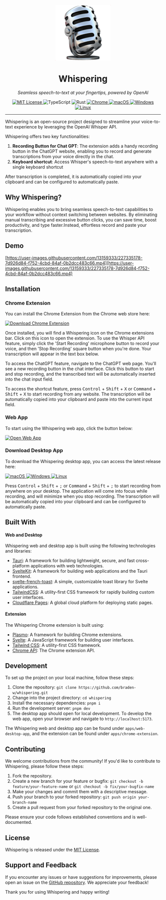 <p align="center">
  <a href="https://whispering.bradenwong.com">
    <img width="180" src="./apps/web-desktop-app/static/studio_microphone.png" alt="Whispering">
  </a>
  <h1 align="center">Whispering</h1>
  <p align="center"><em>Seamless speech-to-text at your fingertips, powered by OpenAI</em></p>
</p>

<p align="center">
  <a href="LICENSE" target="_blank">
    <img alt="MIT License" src="https://img.shields.io/github/license/braden-w/whispering.svg?style=flat-square" />
  </a>

  <!-- TypeScript Badge -->
  <img alt="TypeScript" src="https://img.shields.io/badge/-TypeScript-blue?style=flat-square&logo=typescript&logoColor=white" />

  <!-- Rust Badge -->
  <img alt="Rust" src="https://img.shields.io/badge/-Rust-orange?style=flat-square&logo=rust&logoColor=white" />

  <a href="https://chrome.google.com/webstore/detail/whispering/oilbfihknpdbpfkcncojikmooipnlglo" target="_blank">
    <img alt="Chrome" src="https://img.shields.io/chrome-web-store/stars/oilbfihknpdbpfkcncojikmooipnlglo?color=blue&label=Chrome&style=flat-square&logo=google-chrome&logoColor=white" />
  </a>

<!--   <a href="https://addons.mozilla.org/en-US/firefox/addon/whispering/" target="_blank">
    <img alt="Firefox" src="https://img.shields.io/amo/stars/whispering?color=orange&label=Firefox&style=flat-square&logo=firefox&logoColor=white" />
  </a>
 -->
  <a href="https://github.com/braden-w/whispering/releases" target="_blank">
    <img alt="macOS" src="https://img.shields.io/badge/-macOS-black?style=flat-square&logo=apple&logoColor=white" />
  </a>

  <a href="https://github.com/braden-w/whispering/releases" target="_blank">
    <img alt="Windows" src="https://img.shields.io/badge/-Windows-blue?style=flat-square&logo=windows&logoColor=white" />
  </a>

  <a href="https://github.com/braden-w/whispering/releases" target="_blank">
    <img alt="Linux" src="https://img.shields.io/badge/-Linux-yellow?style=flat-square&logo=linux&logoColor=white" />
  </a>
</p>

---

Whispering is an open-source project designed to streamline your voice-to-text experience by leveraging the OpenAI Whisper API.

Whispering offers two key functionalities:

1. **Recording Button for Chat GPT**: The extension adds a handy recording button in the ChatGPT website, enabling you to record and generate transcriptions from your voice directly in the chat.
2. **Keyboard shortcut**: Access Whisper's speech-to-text anywhere with a single keyboard shortcut

After transcription is completed, it is automatically copied into your clipboard and can be configured to automatically paste.

## Why Whispering?

Whispering enables you to bring seamless speech-to-text capabilities to your workflow without context switching between websites. By eliminating manual transcribing and excessive button clicks, you can save time, boost productivity, and type faster.Instead, effortless record and paste your transcription.

<!-- ![Whispering Banner](https://whispering.bradenwong.com/assets/Banner.png) -->

<!-- ## Table of Contents

- [Features](#features)
- [Whispering Web and Desktop App](#whispering-web-and-desktop-app)
  - [Demo](#demo)
  - [Accessing Whispering Web App](#accessing-whispering-web-app)
  - [Download Desktop App](#download-desktop-app)
  - [Built With](#built-with-web-desktop-app)
  - [Getting Started](#getting-started-web-desktop-app)
- [Whispering Chrome Extension](#whispering-chrome-extension)
  - [Description](#description)
  - [Installation](#installation)
  - [Usage](#usage)
  - [Built With](#built-with-chrome-extension)
  - [Getting Started with Development](#getting-started-with-development)
- [Contributing](#contributing)
- [License](#license)
- [Support and Feedback](#support-and-feedback) -->

## Demo

[https://user-images.githubusercontent.com/13159333/227335178-7d926d84-f752-4cbd-84af-0b2dcc483c66.mp4](https://user-images.githubusercontent.com/13159333/227335178-7d926d84-f752-4cbd-84af-0b2dcc483c66.mp4)

## Installation

### Chrome Extension

You can install the Chrome Extension from the Chrome web store here:

  <a href="https://chrome.google.com/webstore/detail/whispering/oilbfihknpdbpfkcncojikmooipnlglo" target="_blank">
    <img alt="Download Chrome Extension" src="https://img.shields.io/chrome-web-store/stars/oilbfihknpdbpfkcncojikmooipnlglo?color=blue&label=Chrome&style=flat-square&logo=google-chrome&logoColor=white" />
  </a>

Once installed, you will find a Whispering icon on the Chrome extensions bar. Click on this icon to open the extension. To use the Whisper API feature, simply click the 'Start Recording' microphone button to record your voice, and then 'Stop Recording' square button when you're done. Your transcription will appear in the text box below.

To access the ChatGPT feature, navigate to the ChatGPT web page. You'll see a new recording button in the chat interface. Click this button to start and stop recording, and the transcribed text will be automatically inserted into the chat input field.

To access the shortcut feature, press <kbd>Control</kbd> + <kbd>Shift</kbd> + <kbd>X</kbd> or <kbd>Command</kbd> + <kbd>Shift</kbd> + <kbd>X</kbd> to start recording from any website. The transcription will be automatically copied into your clipboard and paste into the current input field.

### Web App

To start using the Whispering web app, click the button below:

[![Open Web App](https://img.shields.io/badge/Open-Web%20App-blue)](https://whispering.bradenwong.com/)

### Download Desktop App

To download the Whispering desktop app, you can access the latest release here:

  <a href="https://github.com/braden-w/whispering/releases" target="_blank">
    <img alt="macOS" src="https://img.shields.io/badge/-macOS-black?style=flat-square&logo=apple&logoColor=white" />
  </a>

  <a href="https://github.com/braden-w/whispering/releases" target="_blank">
    <img alt="Windows" src="https://img.shields.io/badge/-Windows-blue?style=flat-square&logo=windows&logoColor=white" />
  </a>

  <a href="https://github.com/braden-w/whispering/releases" target="_blank">
    <img alt="Linux" src="https://img.shields.io/badge/-Linux-yellow?style=flat-square&logo=linux&logoColor=white" />
  </a>

Press <kbd>Control</kbd> + <kbd>Shift</kbd> + <kbd>;</kbd> or <kbd>Command</kbd> + <kbd>Shift</kbd> + <kbd>;</kbd> to start recording from anywhere on your desktop. The application will come into focus while recording, and will minimize when you stop recording. The transcription will be automatically copied into your clipboard and can be configured to automatically paste.

## Built With

#### Web and Desktop

Whispering web and desktop app is built using the following technologies and libraries:

- [Tauri](https://tauri.studio/en/docs/intro/): A framework for building lightweight, secure, and fast cross-platform applications with web technologies.
- [SvelteKit](https://kit.svelte.dev/docs): A framework for building web applications and the Tauri frontend.
- [svelte-french-toast](https://svelte-french-toast.com): A simple, customizable toast library for Svelte applications.
- [TailwindCSS](https://tailwindcss.com/docs): A utility-first CSS framework for rapidly building custom user interfaces.
- [Cloudflare Pages](https://developers.cloudflare.com/): A global cloud platform for deploying static pages.

#### Extension

The Whispering Chrome extension is built using:

- [Plasmo](https://docs.plasmo.com/): A framework for building Chrome extensions.
- [Svelte](https://svelte.dev/): A JavaScript framework for building user interfaces.
- [Tailwind CSS](https://tailwindcss.com/): A utility-first CSS framework.
- [Chrome API](https://developer.chrome.com/docs/extensions/reference/): The Chrome extension API.

## Development

To set up the project on your local machine, follow these steps:

1. Clone the repository: `git clone https://github.com/braden-w/whispering.git`
2. Change into the project directory: `cd whispering`
3. Install the necessary dependencies: `pnpm i`
4. Run the development server: `pnpm dev`
5. The desktop app should open for local development. To develop the web app, open your browser and navigate to `http://localhost:5173`.

The Whispering web and desktop app can be found under `apps/web-desktop-app`, and the extension can be found under `apps/chrome-extension`.

## Contributing

We welcome contributions from the community! If you'd like to contribute to Whispering, please follow these steps:

1. Fork the repository.
2. Create a new branch for your feature or bugfix: `git checkout -b feature/your-feature-name` or `git checkout -b fix/your-bugfix-name`
3. Make your changes and commit them with a descriptive message.
4. Push your branch to your forked repository: `git push origin your-branch-name`
5. Create a pull request from your forked repository to the original one.

Please ensure your code follows established conventions and is well-documented.

## License

Whispering is released under the [MIT License](https://opensource.org/licenses/MIT).

## Support and Feedback

If you encounter any issues or have suggestions for improvements, please open an issue on the [GitHub repository](https://github.com/braden-w/whispering/issues). We appreciate your feedback!

Thank you for using Whispering and happy writing!
